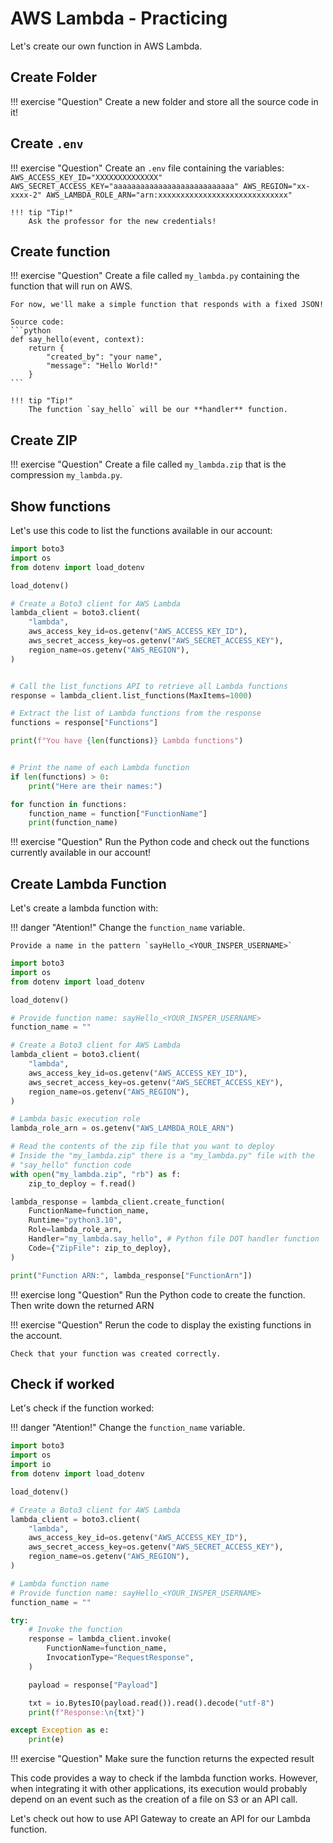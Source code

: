 # AWS Lambda - Practicing

Let's create our own function in AWS Lambda.

## Create Folder

!!! exercise "Question"
    Create a new folder and store all the source code in it!

## Create `.env`

!!! exercise "Question"
    Create an `.env` file containing the variables:
    ```
    AWS_ACCESS_KEY_ID="XXXXXXXXXXXXXX"
    AWS_SECRET_ACCESS_KEY="aaaaaaaaaaaaaaaaaaaaaaaaaaa"
    AWS_REGION="xx-xxxx-2"
    AWS_LAMBDA_ROLE_ARN="arn:xxxxxxxxxxxxxxxxxxxxxxxxxxxxx"
    ```

    !!! tip "Tip!"
        Ask the professor for the new credentials!

## Create function

!!! exercise "Question"
    Create a file called `my_lambda.py` containing the function that will run on AWS.

    For now, we'll make a simple function that responds with a fixed JSON!

    Source code:
    ```python
    def say_hello(event, context):
        return {
            "created_by": "your name",
            "message": "Hello World!"
        }
    ```

    !!! tip "Tip!"
        The function `say_hello` will be our **handler** function.

## Create ZIP

!!! exercise "Question"
    Create a file called `my_lambda.zip` that is the compression `my_lambda.py`.

## Show functions

Let's use this code to list the functions available in our account:

```python
import boto3
import os
from dotenv import load_dotenv

load_dotenv()

# Create a Boto3 client for AWS Lambda
lambda_client = boto3.client(
    "lambda",
    aws_access_key_id=os.getenv("AWS_ACCESS_KEY_ID"),
    aws_secret_access_key=os.getenv("AWS_SECRET_ACCESS_KEY"),
    region_name=os.getenv("AWS_REGION"),
)


# Call the list_functions API to retrieve all Lambda functions
response = lambda_client.list_functions(MaxItems=1000)

# Extract the list of Lambda functions from the response
functions = response["Functions"]

print(f"You have {len(functions)} Lambda functions")


# Print the name of each Lambda function
if len(functions) > 0:
    print("Here are their names:")

for function in functions:
    function_name = function["FunctionName"]
    print(function_name)
```

!!! exercise "Question"
    Run the Python code and check out the functions currently available in our account!

## Create Lambda Function

Let's create a lambda function with:

!!! danger "Atention!"
    Change the `function_name` variable.
    
    Provide a name in the pattern `sayHello_<YOUR_INSPER_USERNAME>`

```python
import boto3
import os
from dotenv import load_dotenv

load_dotenv()

# Provide function name: sayHello_<YOUR_INSPER_USERNAME>
function_name = ""

# Create a Boto3 client for AWS Lambda
lambda_client = boto3.client(
    "lambda",
    aws_access_key_id=os.getenv("AWS_ACCESS_KEY_ID"),
    aws_secret_access_key=os.getenv("AWS_SECRET_ACCESS_KEY"),
    region_name=os.getenv("AWS_REGION"),
)

# Lambda basic execution role
lambda_role_arn = os.getenv("AWS_LAMBDA_ROLE_ARN")

# Read the contents of the zip file that you want to deploy
# Inside the "my_lambda.zip" there is a "my_lambda.py" file with the
# "say_hello" function code
with open("my_lambda.zip", "rb") as f:
    zip_to_deploy = f.read()

lambda_response = lambda_client.create_function(
    FunctionName=function_name,
    Runtime="python3.10",
    Role=lambda_role_arn,
    Handler="my_lambda.say_hello", # Python file DOT handler function
    Code={"ZipFile": zip_to_deploy},
)

print("Function ARN:", lambda_response["FunctionArn"])
```

!!! exercise long "Question"
    Run the Python code to create the function. Then write down the returned ARN

!!! exercise "Question"
    Rerun the code to display the existing functions in the account.

    Check that your function was created correctly.

## Check if worked

Let's check if the function worked:

!!! danger "Atention!"
    Change the `function_name` variable.

```python
import boto3
import os
import io
from dotenv import load_dotenv

load_dotenv()

# Create a Boto3 client for AWS Lambda
lambda_client = boto3.client(
    "lambda",
    aws_access_key_id=os.getenv("AWS_ACCESS_KEY_ID"),
    aws_secret_access_key=os.getenv("AWS_SECRET_ACCESS_KEY"),
    region_name=os.getenv("AWS_REGION"),
)

# Lambda function name
# Provide function name: sayHello_<YOUR_INSPER_USERNAME>
function_name = ""

try:
    # Invoke the function
    response = lambda_client.invoke(
        FunctionName=function_name,
        InvocationType="RequestResponse",
    )

    payload = response["Payload"]

    txt = io.BytesIO(payload.read()).read().decode("utf-8")
    print(f"Response:\n{txt}")

except Exception as e:
    print(e)
```

!!! exercise "Question"
    Make sure the function returns the expected result

This code provides a way to check if the lambda function works. However, when integrating it with other applications, its execution would probably depend on an event such as the creation of a file on S3 or an API call.

Let's check out how to use API Gateway to create an API for our Lambda function.

